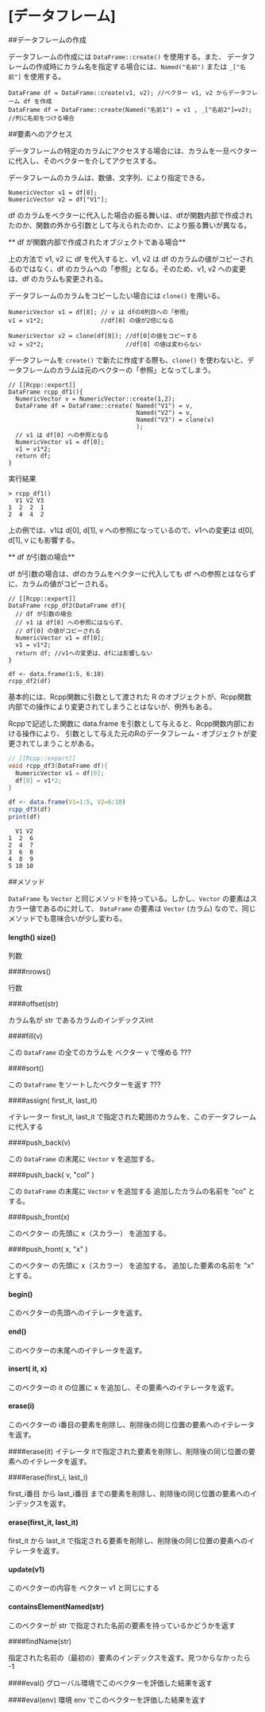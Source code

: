 # [データフレーム]

##データフレームの作成

データフレームの作成には `DataFrame::create()` を使用する。また、
データフレームの作成時にカラム名を指定する場合には、`Named("名前")` または `_["名前"]` を使用する。

```
DataFrame df = DataFrame::create(v1, v2); //ベクター v1, v2 からデータフレーム df を作成
DataFrame df = DataFrame::create(Named("名前1") = v1 , _["名前2"]=v2); //列に名前をつける場合
```



##要素へのアクセス


データフレームの特定のカラムにアクセスする場合には、カラムを一旦ベクターに代入し、そのベクターを介してアクセスする。

データフレームのカラムは、数値、文字列、により指定できる。

```
NumericVector v1 = df[0];
NumericVector v2 = df["V1"];
```
df のカラムをベクターに代入した場合の振る舞いは、dfが関数内部で作成されたのか、関数の外から引数として与えられたのか、により振る舞いが異なる。


** df が関数内部で作成されたオブジェクトである場合**

上の方法で v1, v2 に df を代入すると、v1, v2 は df のカラムの値がコピーされるのではなく、df のカラムへの「参照」となる。そのため、v1, v2 への変更は、df のカラムも変更される。

データフレームのカラムをコピーしたい場合には `clone()` を用いる。

```
NumericVector v1 = df[0]; // v は dfの0列目への「参照」
v1 = v1*2;                //df[0] の値が2倍になる

NumericVector v2 = clone(df[0]); //df[0]の値をコピーする
v2 = v2*2;                       //df[0] の値は変わらない
```

データフレームを `create()` で新たに作成する際も、`clone()` を使わないと、データフレームのカラムは元のベクターの「参照」となってしまう。


```
// [[Rcpp::export]]
DataFrame rcpp_df1(){
  NumericVector v = NumericVector::create(1,2);
  DataFrame df = DataFrame::create( Named("V1") = v,
                                    Named("V2") = v,
                                    Named("V3") = clone(v)
                                    );
  // v1 は df[0] への参照となる
  NumericVector v1 = df[0]; 
  v1 = v1*2; 
  return df;
}
```
実行結果

```
> rcpp_df1()
  V1 V2 V3
1  2  2  1
2  4  4  2
```
上の例では、v1は d[0], d[1], v への参照になっているので、v1への変更は d[0], d[1], v にも影響する。　　


** df が引数の場合**

df が引数の場合は、dfのカラムをベクターに代入しても df への参照とはならずに、カラムの値がコピーされる。

```
// [[Rcpp::export]]
DataFrame rcpp_df2(DataFrame df){
  // df が引数の場合
  // v1 は df[0] への参照にはならず、
  // df[0] の値がコピーされる
  NumericVector v1 = df[0];
  v1 = v1*2;
  return df; //v1への変更は、dfには影響しない
}
```

```
df <- data.frame(1:5, 6:10)
rcpp_df2(df)
```


基本的には、Rcpp関数に引数として渡された R のオブジェクトが、Rcpp関数内部での操作により変更されてしまうことはないが、例外もある。

Rcppで記述した関数に data.frame を引数として与えると、Rcpp関数内部における操作により、
引数として与えた元のRのデータフレーム・オブジェクトが変更されてしまうことがある。

```cpp
// [[Rcpp::export]]
void rcpp_df3(DataFrame df){
  NumericVector v1 = df[0];
  df[0] = v1*2;
}
```

```R
df <- data.frame(V1=1:5, V2=6:10)
rcpp_df3(df)
print(df)
```
```
  V1 V2
1  2  6
2  4  7
3  6  8
4  8  9
5 10 10

```





##メソッド

`DataFrame` も `Vector` と同じメソッドを持っている。しかし、`Vector` の要素はスカラー値であるのに対して、 `DataFrame` の要素は `Vector` (カラム) なので、同じメソッドでも意味合いが少し変わる。



#### length() size()

列数


####nrows()

行数


####offset(str)

カラム名が str であるカラムのインデックスint

####fill(v)

この `DataFrame` の全てのカラムを ベクター v で埋める ???


####sort()

この `DataFrame` をソートしたベクターを返す ???


####assign( first_it, last_it)

イテレーター first_it, last_it で指定された範囲のカラムを、このデータフレームに代入する

####push_back(v)

この `DataFrame`  の末尾に `Vector` v を追加する。

####push_back( v, "col" )

この `DataFrame`  の末尾に `Vector` v を追加する
追加したカラムの名前を "co" とする。

####push_front(x)

このベクター の先頭に x（スカラー） を追加する。


####push_front( x, "x" )

このベクター の先頭に x（スカラー） を追加する。
追加した要素の名前を "x" とする。

#### begin()

このベクターの先頭へのイテレータを返す。

#### end()

このベクターの末尾へのイテレータを返す。

#### insert( it, x)

このベクターの it の位置に x を追加し、その要素へのイテレータを返す。

#### erase(i)

このベクターの i番目の要素を削除し、削除後の同じ位置の要素へのイテレータを返す。

####erase(it)
イテレータ itで指定された要素を削除し、削除後の同じ位置の要素へのイテレータを返す。

####erase(first_i, last_i)

first_i番目 から last_i番目 までの要素を削除し、削除後の同じ位置の要素へのインデックスを返す。


#### erase(first_it, last_it)

first_it から last_it で指定される要素を削除し、削除後の同じ位置の要素へのイテレータを返す。

#### update(v1)

このベクターの内容を ベクター v1 と同じにする

#### containsElementNamed(str)

このベクターが str で指定された名前の要素を持っているかどうかを返す

####findName(str)

指定された名前の（最初の）要素のインデックスを返す。見つからなかったら -1

####eval()
グローバル環境でこのベクターを評価した結果を返す

####eval(env)
環境 env でこのベクターを評価した結果を返す
